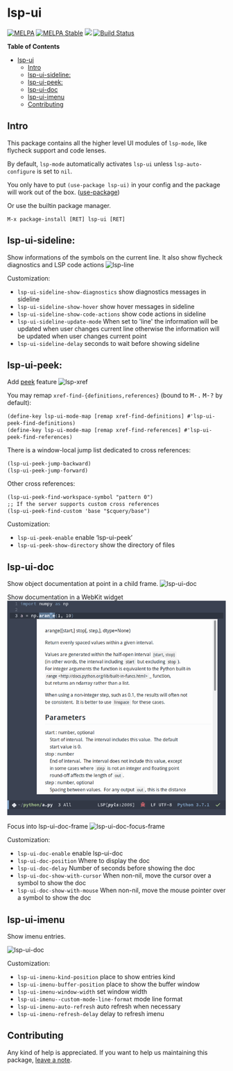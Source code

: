 lsp-ui
======

[![MELPA](https://melpa.org/packages/lsp-ui-badge.svg)](https://melpa.org/#/lsp-ui)
[![MELPA Stable](https://stable.melpa.org/packages/lsp-ui-badge.svg)](https://stable.melpa.org/#/lsp-ui)
[![](https://discordapp.com/api/guilds/789885435026604033/widget.png?style=shield)](https://discord.gg/swuxy5AAgT)
[![Build Status](https://github.com/emacs-lsp/lsp-ui/workflows/CI/badge.svg?branch=master)](https://github.com/emacs-lsp/lsp-ui/actions)

<!-- markdown-toc start - Don't edit this section. Run M-x markdown-toc-refresh-toc -->
**Table of Contents**

- [lsp-ui](#lsp-ui)
    - [Intro](#intro)
    - [lsp-ui-sideline:](#lsp-ui-sideline)
    - [lsp-ui-peek:](#lsp-ui-peek)
    - [lsp-ui-doc](#lsp-ui-doc)
    - [lsp-ui-imenu](#lsp-ui-imenu)
    - [Contributing](#contributing)

<!-- markdown-toc end -->

## Intro

This package contains all the higher level UI modules of `lsp-mode`, like flycheck support and code lenses.

By default, `lsp-mode` automatically activates `lsp-ui` unless `lsp-auto-configure` is set to `nil`.

You only have to put `(use-package lsp-ui)` in your config and the package will work out of the box.
([use-package](https://github.com/jwiegley/use-package))

Or use the builtin package manager.

```
M-x package-install [RET] lsp-ui [RET]
```

## lsp-ui-sideline:

Show informations of the symbols on the current line.
It also show flycheck diagnostics and LSP code actions
![lsp-line](images/lsp-line.gif)

Customization:

- `lsp-ui-sideline-show-diagnostics` show diagnostics messages in sideline
- `lsp-ui-sideline-show-hover` show hover messages in sideline
- `lsp-ui-sideline-show-code-actions` show code actions in sideline
- `lsp-ui-sideline-update-mode`
When set to 'line' the information will be updated when user
changes current line otherwise the information will be updated
when user changes current point
- `lsp-ui-sideline-delay` seconds to wait before showing sideline

## lsp-ui-peek:

Add [peek](https://code.visualstudio.com/docs/editor/editingevolved#_peek) feature
![lsp-xref](images/lsp-xref.gif)

You may remap `xref-find-{definitions,references}` (bound to <kbd>M-.</kbd> <kbd>M-?</kbd> by default):

```elisp
(define-key lsp-ui-mode-map [remap xref-find-definitions] #'lsp-ui-peek-find-definitions)
(define-key lsp-ui-mode-map [remap xref-find-references] #'lsp-ui-peek-find-references)
```

There is a window-local jump list dedicated to cross references:
```elisp
(lsp-ui-peek-jump-backward)
(lsp-ui-peek-jump-forward)
```

Other cross references:
```elisp
(lsp-ui-peek-find-workspace-symbol "pattern 0")
;; If the server supports custom cross references
(lsp-ui-peek-find-custom 'base "$cquery/base")
```

Customization:

- `lsp-ui-peek-enable` enable ‘lsp-ui-peek’
- `lsp-ui-peek-show-directory` show the directory of files

## lsp-ui-doc

Show object documentation at point in a child frame.
![lsp-ui-doc](images/lsp-ui-doc.gif)

Show documentation in a WebKit widget
![lsp-ui-doc-webkit](images/lsp-ui-doc-webkit.png)

Focus into lsp-ui-doc-frame
![lsp-ui-doc-focus-frame](images/lsp-ui-doc-focus-frame.gif)

Customization:

- `lsp-ui-doc-enable` enable lsp-ui-doc
- `lsp-ui-doc-position` Where to display the doc
- `lsp-ui-doc-delay` Number of seconds before showing the doc
- `lsp-ui-doc-show-with-cursor` When non-nil, move the cursor over a symbol to show the doc
- `lsp-ui-doc-show-with-mouse` When non-nil, move the mouse pointer over a symbol to show the doc

## lsp-ui-imenu

Show imenu entries.

![lsp-ui-doc](images/lsp-ui-imenu.png)

Customization:

- `lsp-ui-imenu-kind-position` place to show entries kind
- `lsp-ui-imenu-buffer-position` place to show the buffer window
- `lsp-ui-imenu-window-width` set window width
- `lsp-ui-imenu--custom-mode-line-format` mode line format
- `lsp-ui-imenu-auto-refresh` auto refresh when necessary
- `lsp-ui-imenu-refresh-delay` delay to refresh imenu

## Contributing

Any kind of help is appreciated. If you want to help us maintaining this package,
[leave a note](https://github.com/emacs-lsp/lsp-ui/issues/332).
